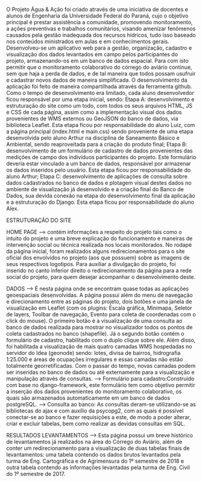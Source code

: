 O Projeto Água & Ação foi criado através de uma iniciativa de docentes e alunos de Engenharia da Universidade Federal do Paraná, cujo o objetivo principal é prestar assistência a comunidade, promovendo monitoramento, a ações preventivas e trabalhos comunitários, visando amenizar fenômenos causados pela gestão inadequada dos recursos hídricos, tudo isso baseado nos conteúdos ministrados em aulas e em conhecimentos gerais.
Desenvolveu-se um aplicativo web para a gestão, organização, cadastro e visualização dos dados levantados em campo pelos participantes do projeto, armazenando-os em um banco de dados espacial. Para com isto permitir que o monitoramento colaborativo do córrego do aviário continue, sem que haja a perda de dados, e de tal maneira que todos possam usufruir e cadastrar novos dados de maneira simplificada.
O desenvolvimento da aplicação foi feito de maneira compartilhada através da ferramenta github. Como o tempo de desenvolvimento era limitado, cada aluno desenvolvedor ficou responsável por uma etapa inicial, sendo:
Etapa A: desenvolvimento e estruturação do site como um todo, com todos os seus arquivos HTML, JS e CSS de cada página, assim como a implementação visual dos dados provenientes de WMS externos ou GeoJSON do banco de dados, via biblioteca Leaflet. Esta etapa ficou por responsabilidade do aluno Luiz, com a página principal (index.html e main.css) sendo proveniente de uma etapa desenvolvida pelo aluno Arthur na disciplina de Saneamento Básico e Ambiental, sendo reaproveitada para a criação do produto final;
Etapa B: desenvolvimento de um formulário de cadastro de dados provenientes das medições de campo dos indivíduos participantes do projeto. Este formulário deveria estar vinculado a um banco de dados, responsável por armazenar os dados inseridos pelo usuário. Esta etapa ficou por responsabilidade do aluno Arthur;
Etapa C: desenvolvimento de aplicações de consulta sobre dados cadastrados no banco de dados e plotagem visual destes dados no ambiente de visualização já desenvolvido e a criação final do Banco de Dados, sua devida conexão na etapa do desenvolvimento final da aplicação e a estruturação do Django. Esta etapa ficou por responsabilidade do aluno Alex.

ESTRUTURAÇÃO DO SITE

HOME PAGE --> contém informações a respeito do projeto tais como o intuito do projeto e uma breve explicação do funcionamento e maneiras de intervenção social ou técnica realizada nos locais monitorados. No rodapé da página inicial, foram realizados alguns redirecionamentos para o site oficial dos envolvidos no projeto (aos que possuem) sobre as imagens de seus respectivos logotipos. Para auxiliar a divulgação do projeto, foi inserido no canto inferior direito o redirecionamento da página para a rede social do projeto, para quem desejar acompanhar o desenvolvimento deste.

DADOS --> É nesta página onde se encontram quase todas as aplicações geoespaciais desenvolvidas. A página possui além do menu de navegação e direcionamento entre as páginas do projeto, dois botões e uma janela de visualização em Leaflet (com os plugins: Escala gráfica, Minimapa, Seletor de layers, Toolbar de navegação, Evento para coleta de coordenadas com o click do mouse). O primeiro botão é a visualização de uma consulta ao banco de dados realizada para mostrar no visualizador todos os pontos de coleta cadastrados no banco (shapefile). Já o segundo botão contém o formulário de cadastro, habilitado com o duplo clique sobre ele. Além disso, foi habilitada a visualização de mais quatro camadas WMS hospedadas no servidor do Idea (geonode) sendo: lotes, divisa de bairros, hidrografia 1:25.000 e áreas de ocupações irregulares e essas camadas não estão totalmente georretificadas. Com o passar do tempo, novas camadas podem ser inseridas no banco de dados ou até externamente para a visualização e manipulação através de consultas.
--> Formulário para cadastro:Construído com base no django-framework, este formulário tem como objetivo permitir a inserção dos dados provenientes do monitoramento colaborativo, os quais são armazenados automaticamente em um banco de dados postgreSQL.
--> Consulta ao banco: As consultas deram-se utilizando-se as bibliotecas do ajax e com auxílio da psycopg2, com as quais é possível conectar-se ao banco e fazer requisições a este, de modo a poder alterar, criar e excluir tabelas, bem como realizar as devidas consultas em SQL.

RESULTADOS LEVANTAMENTOS --> Esta página possui um breve histórico de levantamentos já realizados na área do Córrego do Aviário, além de conter um redirecionamento para a visualização de duas tabelas finais de levantamentos: uma tabela contendo os dados brutos levantados pela turma de Eng. Cartográfica e de Agrimensura do 1º semestre de 2018 e outra tabela contendo as informações levantadas pela turma de Eng. Civil do 1º semestre de 2017.
